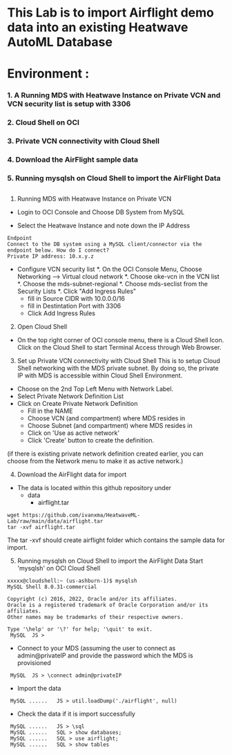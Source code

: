 # This Lab is to import Airflight demo data into an existing Heatwave AutoML Database
# Environment :
### 1. A Running MDS with Heatwave Instance on Private VCN and VCN security list is setup with 3306 
### 2. Cloud Shell on OCI 
### 3. Private VCN connectivity with Cloud Shell
### 4. Download the AirFlight sample data 
### 5. Running mysqlsh on Cloud Shell to import the AirFlight Data
##


1. Running MDS with Heatwave Instance on Private VCN

- Login to OCI Console and Choose DB System from MySQL
* Select the Heatwave Instance and note down the IP Address


```
Endpoint
Connect to the DB system using a MySQL client/connector via the endpoint below. How do I connect?
Private IP address: 10.x.y.z
```

- Configure VCN security list
  *. On the OCI Console Menu, Choose Networking --> Virtual cloud network
  *. Choose oke-vcn in the VCN list
  *. Choose the mds-subnet-regional 
  *. Choose mds-seclist from the Security Lists
  *. Click "Add Ingress Rules"
    * fill in Source CIDR with 10.0.0.0/16
    * fill in Destintation Port with 3306
  * Click Add Ingress Rules



2. Open Cloud Shell
- On the top right corner of OCI console menu, there is a Cloud Shell Icon.  Click on the Cloud Shell to start Terminal Access through Web Browser.

3. Set up Private VCN connectivity with Cloud Shell
This is to setup Cloud Shell networking with the MDS private subnet.  By doing so, the private IP with MDS is accessible within Cloud Shell Environment.
- Choose on the 2nd Top Left Menu with Network Label.
- Select Private Network Definition List
- Click on Create Private Network Definition
  - Fill in the NAME
  - Choose VCN (and compartment) where MDS resides in
  - Choose Subnet (and compartment) where MDS resides in
  - Click on 'Use as active network'
  - Click 'Create' button to create the definition.

(if there is existing private network definition created earlier, you can choose from the Network menu to make it as active network.)

4. Download the AirFlight data for import
- The data is located within this github repository under
  - data
    - airflight.tar
```
wget https://github.com/ivanxma/HeatwaveML-Lab/raw/main/data/airflight.tar
tar -xvf airflight.tar
```

The tar -xvf should create airflight folder which contains the sample data for import.

5. Running mysqlsh on Cloud Shell to import the AirFlight Data
Start 'mysqlsh' on OCI Cloud Shell

```
xxxxx@cloudshell:~ (us-ashburn-1)$ mysqlsh
MySQL Shell 8.0.31-commercial

Copyright (c) 2016, 2022, Oracle and/or its affiliates.
Oracle is a registered trademark of Oracle Corporation and/or its affiliates.
Other names may be trademarks of their respective owners.

Type '\help' or '\?' for help; '\quit' to exit.
 MySQL  JS > 
```

- Connect to your MDS (assuming the user to connect as admin@privateIP and provide the password which the MDS is provisioned

```
 MySQL  JS > \connect admin@privateIP
```

- Import the data
```
 MySQL ......   JS > util.loadDump('./airflight', null)
```

- Check the data if it is import successfully
```
 MySQL ......   JS > \sql
 MySQL ......   SQL > show databases;
 MySQL ......   SQL > use airflight;
 MySQL ......   SQL > show tables
```













 


